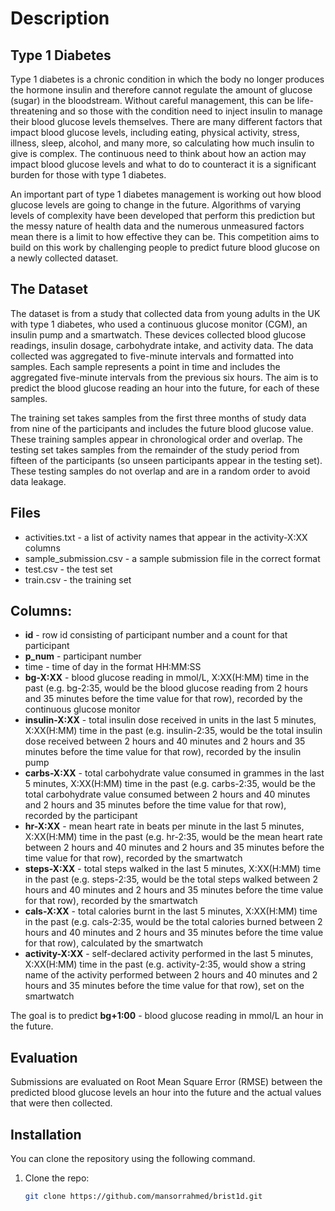 <!-- BrisT1D Blood Glucose Prediction Competition --># Description## Type 1 DiabetesType 1 diabetes is a chronic condition in which the body no longer produces the hormone insulin and therefore cannot regulate the amount of glucose (sugar) in the bloodstream. Without careful management, this can be life-threatening and so those with the condition need to inject insulin to manage their blood glucose levels themselves. There are many different factors that impact blood glucose levels, including eating, physical activity, stress, illness, sleep, alcohol, and many more, so calculating how much insulin to give is complex. The continuous need to think about how an action may impact blood glucose levels and what to do to counteract it is a significant burden for those with type 1 diabetes.An important part of type 1 diabetes management is working out how blood glucose levels are going to change in the future. Algorithms of varying levels of complexity have been developed that perform this prediction but the messy nature of health data and the numerous unmeasured factors mean there is a limit to how effective they can be. This competition aims to build on this work by challenging people to predict future blood glucose on a newly collected dataset.## The DatasetThe dataset is from a study that collected data from young adults in the UK with type 1 diabetes, who used a continuous glucose monitor (CGM), an insulin pump and a smartwatch. These devices collected blood glucose readings, insulin dosage, carbohydrate intake, and activity data. The data collected was aggregated to five-minute intervals and formatted into samples. Each sample represents a point in time and includes the aggregated five-minute intervals from the previous six hours. The aim is to predict the blood glucose reading an hour into the future, for each of these samples.The training set takes samples from the first three months of study data from nine of the participants and includes the future blood glucose value. These training samples appear in chronological order and overlap. The testing set takes samples from the remainder of the study period from fifteen of the participants (so unseen participants appear in the testing set). These testing samples do not overlap and are in a random order to avoid data leakage.## Files- activities.txt - a list of activity names that appear in the activity-X:XX columns- sample_submission.csv - a sample submission file in the correct format- test.csv - the test set- train.csv - the training set## Columns:- **id** - row id consisting of participant number and a count for that participant- **p_num** - participant number- time - time of day in the format HH:MM:SS- **bg-X:XX** - blood glucose reading in mmol/L, X:XX(H:MM) time in the past (e.g. bg-2:35, would be the blood glucose reading from 2 hours and 35 minutes before the time value for that row), recorded by the continuous glucose monitor- **insulin-X:XX** - total insulin dose received in units in the last 5 minutes, X:XX(H:MM) time in the past (e.g. insulin-2:35, would be the total insulin dose received between 2 hours and 40 minutes and 2 hours and 35 minutes before the time value for that row), recorded by the insulin pump- **carbs-X:XX** - total carbohydrate value consumed in grammes in the last 5 minutes, X:XX(H:MM) time in the past (e.g. carbs-2:35, would be the total carbohydrate value consumed between 2 hours and 40 minutes and 2 hours and 35 minutes before the time value for that row), recorded by the participant- **hr-X:XX** - mean heart rate in beats per minute in the last 5 minutes, X:XX(H:MM) time in the past (e.g. hr-2:35, would be the mean heart rate between 2 hours and 40 minutes and 2 hours and 35 minutes before the time value for that row), recorded by the smartwatch- **steps-X:XX** - total steps walked in the last 5 minutes, X:XX(H:MM) time in the past (e.g. steps-2:35, would be the total steps walked between 2 hours and 40 minutes and 2 hours and 35 minutes before the time value for that row), recorded by the smartwatch- **cals-X:XX** - total calories burnt in the last 5 minutes, X:XX(H:MM) time in the past (e.g. cals-2:35, would be the total calories burned between 2 hours and 40 minutes and 2 hours and 35 minutes before the time value for that row), calculated by the smartwatch- **activity-X:XX** - self-declared activity performed in the last 5 minutes, X:XX(H:MM) time in the past (e.g. activity-2:35, would show a string name of the activity performed between 2 hours and 40 minutes and 2 hours and 35 minutes before the time value for that row), set on the smartwatchThe goal is to predict **bg+1:00** - blood glucose reading in mmol/L an hour in the future.## EvaluationSubmissions are evaluated on Root Mean Square Error (RMSE) between the predicted blood glucose levels an hour into the future and the actual values that were then collected.## InstallationYou can clone the repository using the following command.1. Clone the repo:   ```sh   git clone https://github.com/mansorrahmed/brist1d.git   ```